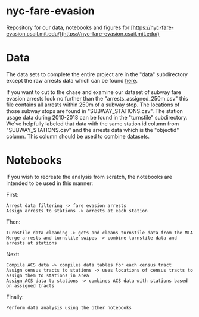 # nyc-fare-evasion
Repository for our data, notebooks and figures for [https://nyc-fare-evasion.csail.mit.edu/](https://nyc-fare-evasion.csail.mit.edu/)

# Data
The data sets to complete the entire project are in the "data" subdirectory except the raw arrests data which can be found [here](https://data.cityofnewyork.us/Public-Safety/NYPD-Arrests-Data-Historic-/8h9b-rp9u).

If you want to cut to the chase and examine our dataset of subway fare evasion arrests look no further than the "arrests_assigned_250m.csv" this file contains all arrests within 250m of a subway stop. The locations of those subway stops are found in "SUBWAY_STATIONS.csv". The station usage data during 2010-2018 can be found in the "turnstile" subdirectory. We've helpfully labeled that data with the same station id column from "SUBWAY_STATIONS.csv" and the arrests data which is the "objectid" column. This column should be used to combine datasets.

# Notebooks
If you wish to recreate the analysis from scratch, the notebooks are intended to be used in this manner:

First:

	Arrest data filtering -> fare evasion arrests
	Assign arrests to stations -> arrests at each station

Then:

	Turnstile data cleaning -> gets and cleans turnstile data from the MTA
	Merge arrests and turnstile swipes -> combine turnstile data and arrests at stations

Next:

	Compile ACS data -> compiles data tables for each census tract
	Assign census tracts to stations -> uses locations of census tracts to assign them to stations in area
	Assign ACS data to stations -> combines ACS data with stations based on assigned tracts

Finally:

	Perform data analysis using the other notebooks

